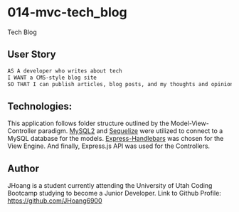 # 014-mvc-tech_blog
Tech Blog

## User Story

```md
AS A developer who writes about tech
I WANT a CMS-style blog site
SO THAT I can publish articles, blog posts, and my thoughts and opinions
```

## Technologies:

This application follows folder structure outlined by the Model-View-Controller paradigm. 
[MySQL2](https://www.npmjs.com/package/mysql2) and [Sequelize](https://www.npmjs.com/package/sequelize) were utilized to connect to a MySQL database for the models.
[Express-Handlebars](https://www.npmjs.com/package/express-handlebars) was chosen for the View Engine.
And finally, Express.js API was used for the Controllers. 

## Author
JHoang is a student currently attending the University of Utah Coding Bootcamp studying to become a Junior Developer. 
Link to Github Profile: https://github.com/JHoang6900
